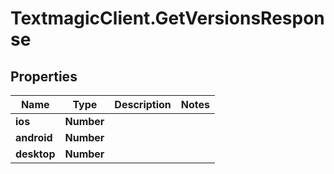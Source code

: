 # TextmagicClient.GetVersionsResponse

## Properties
Name | Type | Description | Notes
------------ | ------------- | ------------- | -------------
**ios** | **Number** |  | 
**android** | **Number** |  | 
**desktop** | **Number** |  | 


